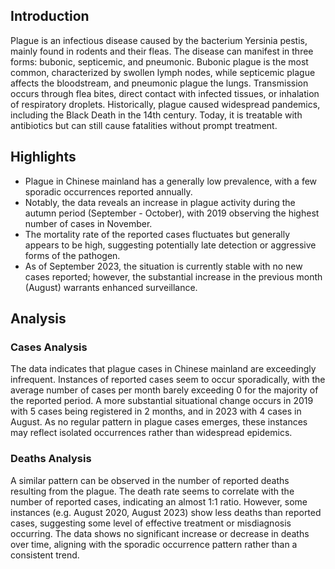 ## Introduction

Plague is an infectious disease caused by the bacterium Yersinia pestis, mainly found in rodents and their fleas. The disease can manifest in three forms: bubonic, septicemic, and pneumonic. Bubonic plague is the most common, characterized by swollen lymph nodes, while septicemic plague affects the bloodstream, and pneumonic plague the lungs. Transmission occurs through flea bites, direct contact with infected tissues, or inhalation of respiratory droplets. Historically, plague caused widespread pandemics, including the Black Death in the 14th century. Today, it is treatable with antibiotics but can still cause fatalities without prompt treatment.

## Highlights

- Plague in Chinese mainland has a generally low prevalence, with a few sporadic occurrences reported annually. <br/>
- Notably, the data reveals an increase in plague activity during the autumn period (September - October), with 2019 observing the highest number of cases in November. <br/>
- The mortality rate of the reported cases fluctuates but generally appears to be high, suggesting potentially late detection or aggressive forms of the pathogen. <br/>
- As of September 2023, the situation is currently stable with no new cases reported; however, the substantial increase in the previous month (August) warrants enhanced surveillance.

## Analysis

### Cases Analysis

The data indicates that plague cases in Chinese mainland are exceedingly infrequent. Instances of reported cases seem to occur sporadically, with the average number of cases per month barely exceeding 0 for the majority of the reported period. A more substantial situational change occurs in 2019 with 5 cases being registered in 2 months, and in 2023 with 4 cases in August. As no regular pattern in plague cases emerges, these instances may reflect isolated occurrences rather than widespread epidemics.

### Deaths Analysis

A similar pattern can be observed in the number of reported deaths resulting from the plague. The death rate seems to correlate with the number of reported cases, indicating an almost 1:1 ratio. However, some instances (e.g. August 2020, August 2023) show less deaths than reported cases, suggesting some level of effective treatment or misdiagnosis occurring. The data shows no significant increase or decrease in deaths over time, aligning with the sporadic occurrence pattern rather than a consistent trend.
